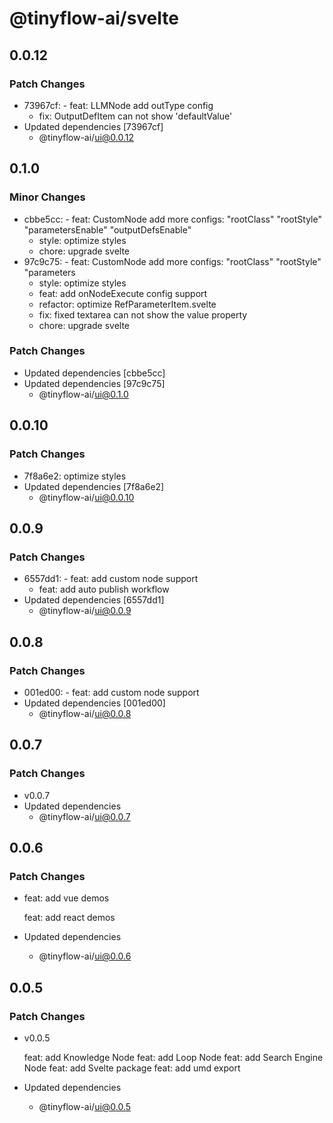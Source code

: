 # @tinyflow-ai/svelte

## 0.0.12

### Patch Changes

- 73967cf: - feat: LLMNode add outType config
    - fix: OutputDefItem can not show 'defaultValue'
- Updated dependencies [73967cf]
    - @tinyflow-ai/ui@0.0.12

## 0.1.0

### Minor Changes

- cbbe5cc: - feat: CustomNode add more configs: "rootClass" "rootStyle" "parametersEnable" "outputDefsEnable"
    - style: optimize styles
    - chore: upgrade svelte
- 97c9c75: - feat: CustomNode add more configs: "rootClass" "rootStyle" "parameters
    - style: optimize styles
    - feat: add onNodeExecute config support
    - refactor: optimize RefParameterItem.svelte
    - fix: fixed textarea can not show the value property
    - chore: upgrade svelte

### Patch Changes

- Updated dependencies [cbbe5cc]
- Updated dependencies [97c9c75]
    - @tinyflow-ai/ui@0.1.0

## 0.0.10

### Patch Changes

- 7f8a6e2: optimize styles
- Updated dependencies [7f8a6e2]
    - @tinyflow-ai/ui@0.0.10

## 0.0.9

### Patch Changes

- 6557dd1: - feat: add custom node support
    - feat: add auto publish workflow
- Updated dependencies [6557dd1]
    - @tinyflow-ai/ui@0.0.9

## 0.0.8

### Patch Changes

- 001ed00: - feat: add custom node support
- Updated dependencies [001ed00]
    - @tinyflow-ai/ui@0.0.8

## 0.0.7

### Patch Changes

- v0.0.7
- Updated dependencies
    - @tinyflow-ai/ui@0.0.7

## 0.0.6

### Patch Changes

- feat: add vue demos

    feat: add react demos

- Updated dependencies
    - @tinyflow-ai/ui@0.0.6

## 0.0.5

### Patch Changes

- v0.0.5

    feat: add Knowledge Node
    feat: add Loop Node
    feat: add Search Engine Node
    feat: add Svelte package
    feat: add umd export

- Updated dependencies
    - @tinyflow-ai/ui@0.0.5
